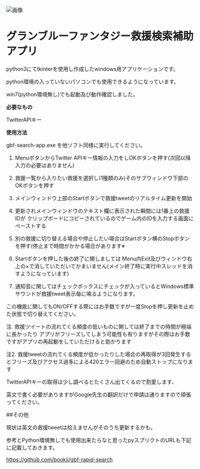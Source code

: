 
![画像](https://imgur.com/HqnzXZl.jpg)


# グランブルーファンタジー救援検索補助アプリ

python3にてtkinterを使用し作成したwindows用アプリケーションです。

python環境の入っていないパソコンでも使用できるようになっています。

win7(python環境無し)でも起動及び動作確認しました。 

**必要なもの**

TwitterAPIキー

**使用方法**

gbf-search-app.exe を他ソフト同様に実行してください。


1. MenuボタンからTwitter APIキー情報の入力をしOKボタンを押す(次回以降入力の必要はありません)

2. 救援一覧から入りたい救援を選択し(1種類のみ)そのサブウィンドウ下部のOKボタンを押す

3. メインウィンドウ上部のStartボタンで救援tweetのリアルタイム更新を開始

4. 更新されメインウィンドウのテキスト欄に表示された瞬間には1番上の救援IDが
クリップボードにコピーされているのでゲーム内のIDを入力する画面にペーストする

5. 別の救援に切り替える場合や停止したい場合はStartボタン横のStopボタンを押す(停止まで時間がかかる場合があります※

6. Startボタンを押した後の終了に関しましては
Menu内Exit及びウィンドウ右上の×で消していただいてかまいません(メイン終了時に実行中スレッドを消すようになっています)

7. 通知音に関してはチェックボックスにチェックが入っているとWindows標準サウンドが救援tweet表示毎に鳴るようになります。

この機能に関してもON/OFFする際にはお手数ですが一度Stopを押し更新を止めた状態で切り替えてください。


注. 救援ツイートの流れてくる頻度の低いものに関しては終了までの時間が極端に長かったり
アプリがフリーズしてしまう可能性も有りますがその際はお手数ですがアプリの再起動をしていただけると助かります

注2. 救援tweetの流れてくる頻度が低かったりした場合の再取得が3回発生するとフリーズ及びアクセス過多による420エラー回避のため自動ストップになります


TwitterAPIキーの取得は少し調べるとたくさん出てくるので割愛します、

英文で書く必要がありますがGoogle先生の翻訳だけで申請は通りますので頑張ってください。

##その他

現状は英文の救援tweetは拾えませんがそのうち更新するかも。

参考とPython環境無しでも使用出来たらなと思ったpyスプリクトのURLも下記に記載しておきます。

https://github.com/bookii/gbf-rapid-search
